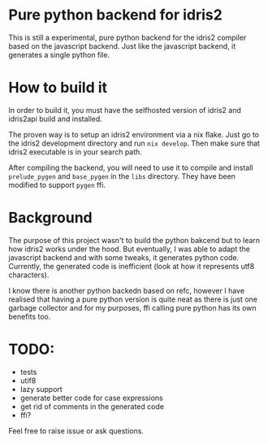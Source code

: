 # Pure python backend for idris2

This is still a experimental, pure python backend for the idris2 compiler based on the javascript backend. Just like the javascript backend, it generates a single python file. 

# How to build it

In order to build it, you must have the selfhosted version of idris2 and idris2api build and installed. 

The proven way is to setup an idris2 environment via a nix flake. Just go to the idris2 development directory and run `nix develop`. Then make sure that idris2 executable is in your search path.

After compiling the backend, you will need to use it to compile and install `prelude_pygen` and `base_pygen` in the `libs` directory. They have been modified to support `pygen` ffi.

# Background

The purpose of this project wasn't to build the python bakcend but to learn how idris2 works under the hood. But eventually, I was able to adapt the javascript backend and with some tweaks, it generates python code. Currently, the generated code is inefficient (look at how it represents utf8 characters). 

I know there is another python backedn based on refc, however I have realised that having a pure python version is quite neat as there is just one garbage collector and for my purposes, ffi calling pure python has its own benefits too.

# TODO:
- tests
- utif8
- lazy support
- generate better code for case expressions
- get rid of comments in the generated code
- ffi? 

Feel free to raise issue or ask questions. 

